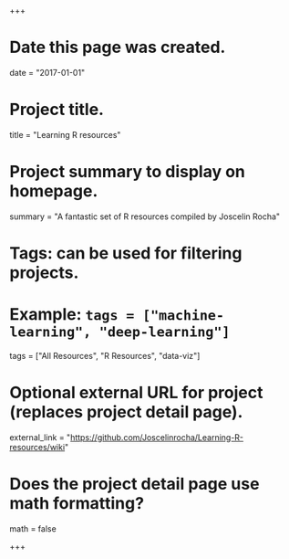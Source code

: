 +++
# Date this page was created.
date = "2017-01-01"


# Project title.
title = "Learning R resources"

# Project summary to display on homepage.
summary = "A fantastic set of R resources compiled by Joscelin Rocha"

# Tags: can be used for filtering projects.
# Example: `tags = ["machine-learning", "deep-learning"]`
tags = ["All Resources", "R Resources", "data-viz"]

# Optional external URL for project (replaces project detail page).
external_link = "https://github.com/Joscelinrocha/Learning-R-resources/wiki"

# Does the project detail page use math formatting?
math = false

+++
